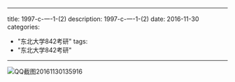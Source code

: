 
---
title: 1997-c-一-1-(2)
description: 1997-c-一-1-(2)
date: 2016-11-30
categories:
  - "东北大学842考研"
tags:
  - "东北大学842考研"

---

![QQ截图20161130135916](/img/QQ截图20161130135916.png)


